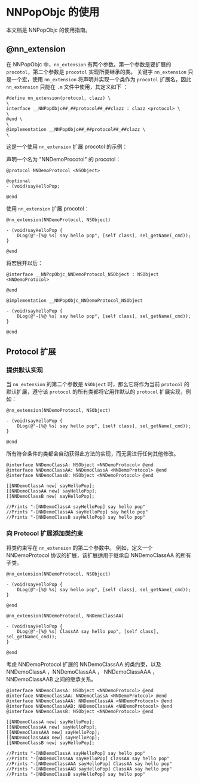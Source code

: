 # NNPopObjc 的使用

本文档是 NNPopObjc 的使用指南。

## @nn_extension

在 NNPopObjc 中，`nn_extension` 有两个参数。第一个参数是要扩展的 `procotol`，第二个参数是 `procotol` 实现所要继承的类。
关键字 `nn_extension` 只是一个宏，使用 `nn_extension` 将声明并实现一个类作为 `procotol` 扩展名，因此 `nn_extension` 只能在 `.m` 文件中使用，其定义如下 ：

```
#define nn_extension(protocol, clazz) \
\
interface __NNPopObjc##_##protocol##_##clazz : clazz <protocol> \
\
@end \
\
@implementation __NNPopObjc##_##protocol##_##clazz \
\
```

这是一个使用 `nn_extension` 扩展 procotol 的示例：

声明一个名为 "NNDemoProcotol" 的 procotol：

```
@protocol NNDemoProtocol <NSObject>

@optional
- (void)sayHelloPop;

@end
```

使用 `nn_extension` 扩展 procotol：

```
@nn_extension(NNDemoProtocol, NSObject)

- (void)sayHelloPop {
    DLog(@"-[%@ %s] say hello pop", [self class], sel_getName(_cmd));
}

@end
```

将宏展开以后：

```
@interface __NNPopObjc_NNDemoProtocol_NSObject : NSObject <NNDemoProtocol>

@end

@implementation __NNPopObjc_NNDemoProtocol_NSObject

- (void)sayHelloPop {
    DLog(@"-[%@ %s] say hello pop", [self class], sel_getName(_cmd));
}

@end
```

## Protocol 扩展

### 提供默认实现

当 `nn_extension` 的第二个参数是 `NSObject` 时，那么它将作为当前 `protocol` 的默认扩展，遵守该 `protocol` 的所有类都将它用作默认的 `protocol` 扩展实现，例如：

```
@nn_extension(NNDemoProtocol, NSObject)

- (void)sayHelloPop {
    DLog(@"-[%@ %s] say hello pop", [self class], sel_getName(_cmd));
}

@end
```

所有符合条件的类都会自动获得此方法的实现，而无需进行任何其他修改。

```
@interface NNDemoClassA: NSObject <NNDemoProtocol> @end
@interface NNDemoClassAA: NNDemoClassA <NNDemoProtocol> @end
@interface NNDemoClassB: NSObject <NNDemoProtocol> @end

[[NNDemoClassA new] sayHelloPop];
[[NNDemoClassAA new] sayHelloPop];
[[NNDemoClassB new] sayHelloPop];

//Prints "-[NNDemoClassA sayHelloPop] say hello pop"
//Prints "-[NNDemoClassAA sayHelloPop] say hello pop"
//Prints "-[NNDemoClassB sayHelloPop] say hello pop"
```

### 向 Protocol 扩展添加类约束

将类约束写在 `nn_extension` 的第二个参数中。 例如，定义一个 NNDemoProtocol 协议的扩展，该扩展适用于继承自 NNDemoClassAA 的所有子类。

```
@nn_extension(NNDemoProtocol, NSObject)

- (void)sayHelloPop {
    DLog(@"-[%@ %s] say hello pop", [self class], sel_getName(_cmd));
}

@end

@nn_extension(NNDemoProtocol, NNDemoClassAA)

- (void)sayHelloPop {
    DLog(@"-[%@ %s] ClassAA say hello pop", [self class], sel_getName(_cmd));
}

@end
```

考虑 NNDemoProtocol 扩展的 NNDemoClassAA 的类约束，以及 NNDemoClassA ，NNDemoClassAA ， NNDemoClassAAA ，NNDemoClassAAB 之间的继承关系。

```
@interface NNDemoClassA: NSObject <NNDemoProtocol> @end
@interface NNDemoClassAA: NNDemoClassA <NNDemoProtocol> @end
@interface NNDemoClassAAA: NNDemoClassAA <NNDemoProtocol> @end
@interface NNDemoClassAAB: NNDemoClassAA <NNDemoProtocol> @end
@interface NNDemoClassB: NSObject <NNDemoProtocol> @end

[[NNDemoClassA new] sayHelloPop];
[[NNDemoClassAA new] sayHelloPop];
[[NNDemoClassAAA new] sayHelloPop];
[[NNDemoClassAAB new] sayHelloPop];
[[NNDemoClassB new] sayHelloPop];

//Prints "-[NNDemoClassA sayHelloPop] say hello pop"
//Prints "-[NNDemoClassAA sayHelloPop] ClassAA say hello pop"
//Prints "-[NNDemoClassAAA sayHelloPop] ClassAA say hello pop"
//Prints "-[NNDemoClassAAB sayHelloPop] ClassAA say hello pop"
//Prints "-[NNDemoClassB sayHelloPop] say hello pop"
```
















